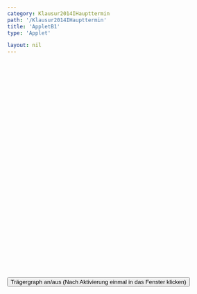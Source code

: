 ```yaml
---
category: Klausur2014IHaupttermin
path: '/Klausur2014IHaupttermin'
title: 'AppletB1'
type: 'Applet'

layout: nil
---
```

<link type="text/css" href="https://cdnjs.cloudflare.com/ajax/libs/jsxgraph/0.99.6/jsxgraph.css"><link rel="stylesheet" type="text/css" href="//cdnjs.cloudflare.com/ajax/libs/jsxgraph/0.99.7/jsxgraph.css" />
<div id="75c004c4-2777-4471-8d0c-e23d12dea3c2" class="jxgbox" style="width:500px; height:500px">
<script type="text/javascript">
var state = false;
	//board
var board = JXG.JSXGraph.initBoard('75c004c4-2777-4471-8d0c-e23d12dea3c2', {
                boundingbox: [-10, 11, 6, -5],
                axis: true
                
            });
            
var A = board.create('point', [-1, -2], {name: 'A', fixed:true, label:{fontsize:16}, size:2, color:'blue'});
var phi = board.create('slider', [[-9.5, 8.5],[-3.8,8.5], [0, 115,180]], {name:'&phi;', label:{visible:false, fontsize:18}});
board.create('text', [-9.5, 7.8, function(){return '&phi; = ' + JXG.toFixed(phi.Value(),2) + '°';}], {fontsize:18});

var B = board.create('point', [
function(){
return 2*Math.cos(phi.Value() * Math.PI / 180) + 2;
},
function(){
return 5 * Math.sin(phi.Value() * Math.PI / 180) * Math.sin(phi.Value() * Math.PI / 180) - 1;
}
], {name:'B', fixed: true,color:'green', label:{fontsize:16}, size:2});
var D = board.create('point', [
function(){
return 3*Math.cos(phi.Value() * Math.PI / 180) - 4;
},
2
], {name: 'D', fixed: true, color:'green', label:{fontsize:16}, size:2});
var C = board.create('point', [
function(){
return B.X() + D.X() - A.X();
},
function(){
return B.Y() + D.Y() - A.Y();
}
], {name:'C', fixed:true, trace:false, color:'green', label:{fontsize:16}, size:2});

board.create('segment', [A,D], {color: 'green', lastArrow:{size:6, type:1}});
board.create('segment', [A,B], {color: 'green', lastArrow:{size:6, type:1}});
board.create('segment', [D,C], {color: 'green'});
board.create('segment', [C,B], {color: 'green'});

var p = x => -0.2 * (x+1) * (x+1) +8;

var Gp = board.create('functiongraph', [p], {strokecolor: 'red', strokewidth: 2, withLabel:true, name:'p', visible:function(){return state;}, label:{fontsize:18, color:'red'}});

var BAD = board.create('angle', [B, A, D], {orthotype: 'sectordot', name:'&alpha;', label:{fontsize:16, color:'red'}, radius:1});


var getSkalar = function()
{
var ph = phi.Value()*Math.PI/180;
return -14*Math.cos(ph)*Math.cos(ph)+3*Math.cos(ph) + 15;
};

var getLength = function(){
var ph = phi.Value() * Math.PI / 180;
var tempA = Math.sqrt((2*Math.cos(ph)+3)*(2*Math.cos(ph)+3) + (5*Math.sin(ph)*Math.sin(ph)+1)*(5*Math.sin(ph)*Math.sin(ph)+1));
var tempB = Math.sqrt((3*Math.cos(ph)-3)*(3*Math.cos(ph)-3) + 16);
return tempA * tempB;
};

var alpha_T = board.create('text', [0.5, 8.5, function(){
return '&alpha; = ' + JXG.toFixed(Math.acos(getSkalar()/getLength())*180/Math.PI ,2) +'°';
}], {fontsize:18});

var NR_T = board.create('text', [-9, 10, '2014 HT I B1'], {fontsize: 18});

function change(){
	if(state)
		state = false;
	else
		state = true;
}
  </script>
  </div>
  <form><input type='button' value="Trägergraph an/aus (Nach Aktivierung einmal in das Fenster klicken)" onClick="change();"></form>

